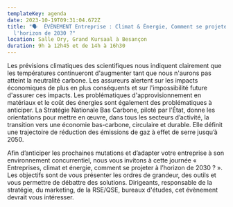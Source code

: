 ```yaml
---
templateKey: agenda
date: 2023-10-19T09:31:04.672Z
title: "🗣  ÉVÉNEMENT Entreprise : Climat & Énergie, Comment se projeter à
  l'horizon de 2030 ?"
location: Salle Ory, Grand Kursaal à Besançon
duration: 9h à 12h45 et de 14h à 16h30
---
```

<!--StartFragment-->

Les prévisions climatiques des scientifiques nous indiquent clairement que les températures continueront d'augmenter tant que nous n'aurons pas atteint la neutralité carbone. Les assureurs alertent sur les impacts économiques de plus en plus conséquents et sur l'impossibilité future d'assurer ces impacts. Les problématiques d'approvisionnement en matériaux et le coût des énergies sont également des problématiques à anticiper. La Stratégie Nationale Bas Carbone, piloté par l'État, donne les orientations pour mettre en œuvre, dans tous les secteurs d’activité, la transition vers une économie bas-carbone, circulaire et durable. Elle définit une trajectoire de réduction des émissions de gaz à effet de serre jusqu’à 2050.

Afin d’anticiper les prochaines mutations et d’adapter votre entreprise à son environnement concurrentiel, nous vous invitons à cette journée « Entreprises, climat et énergie, comment se projeter à l’horizon de 2030 ? ». Les objectifs sont de vous présenter les ordres de grandeur, des outils et vous permettre de débattre des solutions. Dirigeants, responsable de la stratégie, du marketing, de la RSE/QSE, bureaux d'études, cet évènement devrait vous intéresser.

<!--EndFragment-->